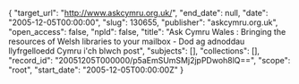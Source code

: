 {
  "target_url": "http://www.askcymru.org.uk/", 
  "end_date": null, 
  "date": "2005-12-05T00:00:00", 
  "slug": 130655, 
  "publisher": "askcymru.org.uk", 
  "open_access": false, 
  "npld": false, 
  "title": "Ask Cymru Wales : Bringing the resources of Welsh libraries to your mailbox - Dod ag adnoddau llyfrgelloedd Cymru i'ch blwch post", 
  "subjects": [], 
  "collections": [], 
  "record_id": "20051205T000000/p5aEmSUmSMj2jpPDwoh8lQ==", 
  "scope": "root", 
  "start_date": "2005-12-05T00:00:00Z"
}

